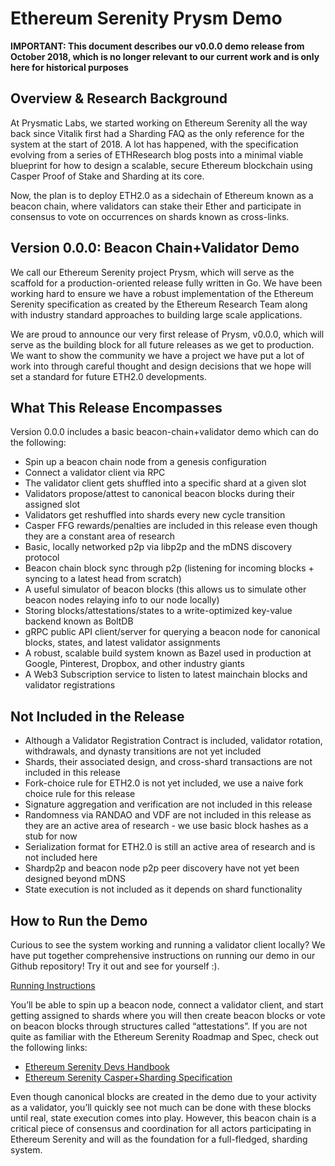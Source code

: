 # Ethereum Serenity Prysm Demo

**IMPORTANT: This document describes our v0.0.0 demo release from October 2018, which is no longer relevant to our current work and is only here for historical purposes**

## Overview & Research Background

At Prysmatic Labs, we started working on Ethereum Serenity all the way back since Vitalik first had a Sharding FAQ as the only reference for the system at the start of 2018. A lot has happened, with the specification evolving from a series of ETHResearch blog posts into a minimal viable blueprint for how to design a scalable, secure Ethereum blockchain using Casper Proof of Stake and Sharding at its core.

Now, the plan is to deploy ETH2.0 as a sidechain of Ethereum known as a beacon chain, where validators can stake their Ether and participate in consensus to vote on occurrences on shards known as cross-links.

## Version 0.0.0: Beacon Chain+Validator Demo

We call our Ethereum Serenity project Prysm, which will serve as the scaffold for a production-oriented release fully written in Go. We have been working hard to ensure we have a robust implementation of the Ethereum Serenity specification as created by the Ethereum Research Team along with industry standard approaches to building large scale applications.

We are proud to announce our very first release of Prysm, v0.0.0, which will serve as the building block for all future releases as we get to production. We want to show the community we have a project we have put a lot of work into through careful thought and design decisions that we hope will set a standard for future ETH2.0 developments.

## What This Release Encompasses

Version 0.0.0 includes a basic beacon-chain+validator demo which can do the following:

- Spin up a beacon chain node from a genesis configuration
- Connect a validator client via RPC
- The validator client gets shuffled into a specific shard at a given slot
- Validators propose/attest to canonical beacon blocks during their assigned slot
- Validators get reshuffled into shards every new cycle transition
- Casper FFG rewards/penalties are included in this release even though they are a constant area of research
- Basic, locally networked p2p via libp2p and the mDNS discovery protocol
- Beacon chain block sync through p2p (listening for incoming blocks + syncing to a latest head from scratch)
- A useful simulator of beacon blocks (this allows us to simulate other beacon nodes relaying info to our node locally)
- Storing blocks/attestations/states to a write-optimized key-value backend known as BoltDB
- gRPC public API client/server for querying a beacon node for canonical blocks, states, and latest validator assignments
- A robust, scalable build system known as Bazel used in production at Google, Pinterest, Dropbox, and other industry giants
- A Web3 Subscription service to listen to latest mainchain blocks and validator registrations

## Not Included in the Release

- Although a Validator Registration Contract is included, validator rotation, withdrawals, and dynasty transitions are not yet included
- Shards, their associated design, and cross-shard transactions are not included in this release
- Fork-choice rule for ETH2.0 is not yet included, we use a naive fork choice rule for this release
- Signature aggregation and verification are not included in this release
- Randomness via RANDAO and VDF are not included in this release as they are an active area of research - we use basic block hashes as a stub for now
- Serialization format for ETH2.0 is still an active area of research and is not included here
- Shardp2p and beacon node p2p peer discovery have not yet been designed beyond mDNS
- State execution is not included as it depends on shard functionality

## How to Run the Demo

Curious to see the system working and running a validator client locally? We have put together comprehensive instructions on running our demo in our Github repository! Try it out and see for yourself :). 

[Running Instructions](https://github.com/prysmaticlabs/prysm/blob/master/README.md#instructions)

You’ll be able to spin up a beacon node, connect a validator client, and start getting assigned to shards where you will then create beacon blocks or vote on beacon blocks through structures called “attestations”. If you are not quite as familiar with the Ethereum Serenity Roadmap and Spec, check out the following links:

- [Ethereum Serenity Devs Handbook](https://notes.ethereum.org/s/BkSZAJNwX#)
- [Ethereum Serenity Casper+Sharding Specification](https://github.com/ethereum/eth2.0-specs/tree/master/specs)

Even though canonical blocks are created in the demo due to your activity as a validator, you’ll quickly see not much can be done with these blocks until real, state execution comes into play. However, this beacon chain is a critical piece of consensus and coordination for all actors participating in Ethereum Serenity and will as the foundation for a full-fledged, sharding system. 

